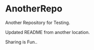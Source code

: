 # AnotherRepo
Another Repository for Testing.

Updated README from another location.

Sharing is Fun..
